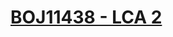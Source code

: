 # [BOJ11438 - LCA 2](https://www.acmicpc.net/problem/11438)
<!--tags: ds, lca, sparse table, tree-->
